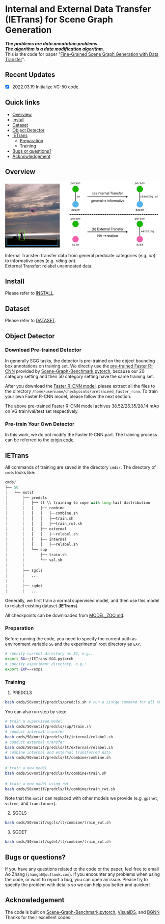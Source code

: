 # Internal and External Data Transfer (IETrans) for Scene Graph Generation
**_The problems are data annotation problems._**  
**_The algorithm is a data modification algorithm._**  
This is the code for paper "[Fine-Grained Scene Graph Generation with Data Transfer](TODO)".

## Recent Updates
- [x] 2022.03.19 Initialize VG-50 code.


## Quick links

* [Overview](#overview)
* [Install](#install)
* [Dataset](#dataset)
* [Object Detector](#object-detector)
* [IETrans](#ietrans)
    * [Preparation](#preparation)
    * [Training](#training)
* [Bugs or questions?](#bugs-or-questions)
* [Acknowledgement](#acknowledgement)

## Overview
![alt text](demo/teaser.png "Illustration of IETrans")

Internal Transfer: transfer data from general predicate categories (e.g. _on_) to informative ones (e.g. _riding on_).  
External Transfer: relabel unannoated data.

## Install
Please refer to [INSTALL](INSTALL.md).

## Dataset
Please refer to [DATASET](DATASET.md).


## Object Detector

### Download Pre-trained Detector

In generally SGG tasks, the detector is pre-trained on the object bounding box annotations on training set. We directly use the [pre-trained Faster R-CNN](https://onedrive.live.com/embed?cid=22376FFAD72C4B64&resid=22376FFAD72C4B64%21779870&authkey=AH5CPVb9g5E67iQ) provided by [Scene-Graph-Benchmark.pytorch](https://github.com/KaihuaTang/Scene-Graph-Benchmark.pytorch), because our 20 category setting and their 50 category setting have the same training set.

After you download the [Faster R-CNN model](https://onedrive.live.com/embed?cid=22376FFAD72C4B64&resid=22376FFAD72C4B64%21779870&authkey=AH5CPVb9g5E67iQ), please extract all the files to the directory `/home/username/checkpoints/pretrained_faster_rcnn`. To train your own Faster R-CNN model, please follow the next section.

The above pre-trained Faster R-CNN model achives 38.52/26.35/28.14 mAp on VG train/val/test set respectively.

### Pre-train Your Own Detector

In this work, we do not modify the Faster R-CNN part. The training process can be referred to the [origin code](https://github.com/KaihuaTang/Scene-Graph-Benchmark.pytorch/blob/master/README.md).

## IETrans

All commands of training are saved in the directory `cmds/`. The directory of `cmds` looks like:

```python
cmds/  
├── 50 
│   └── motif
│       ├── predcls
│       │   ├── lt \\ training to cope with long-tail distribution
│       │   │   ├── combine
│       │   │   │   │──combine.sh
│       │   │   │   │──train.sh
│       │   │   │   │──train_rwt.sh
│       │   │   ├── external
│       │   │   │   │──relabel.sh
│       │   │   ├── internal
│       │   │   │   │──relabel.sh
│       │   └── sup
│       │       ├── train.sh
│       │       └── val.sh
│       │
│       ├── sgcls
│       │   ...
│       │
│       ├── sgdet
│       │   ...

```

Generally, we first train a normal supervised model, and then use this model to relabel existing dataset (**IETrans**).

All checkpoints can be downloaded from [MODEL_ZOO.md](MODEL_ZOO.md).

### Preparation

Before running the code, you need to specify the current path as environment variable `SG` and the experiments' root directory as `EXP`.

```sh
# specify current directory as SG, e.g.:
export SG=~/IETrans-SGG.pytorch
# specify experiment directory, e.g.:
export EXP=~/exps
```


### Training

1. PREDCLS

```sh
bash cmds/50/motif/predcls/predcls.sh # run a sinlge command for all things
```

You can also run step by step:

```sh
# train a supervised model
bash cmds/50/motif/predcls/sup/train.sh
# conduct internal transfer
bash cmds/50/motif/predcls/lt/internal/relabel.sh
# conduct external transfer
bash cmds/50/motif/predcls/lt/external/relabel.sh
# combine internal and external transferred data
bash cmds/50/motif/predcls/lt/combine/combine.sh

# train a new model
bash cmds/50/motif/predcls/lt/combine/train.sh

# train a new model using rwt
bash cmds/50/motif/predcls/lt/combine/train_rwt.sh
```

Note that the `motif` can replaced with other models we provide (e.g. `gpsnet`, `vctree`, and `transformer`).

2. SGCLS

```sh
bash cmds/50/motif/sgcls/lt/combine/train_rwt.sh
```

3. SGDET

```sh
bash cmds/50/motif/sgdet/lt/combine/train_rwt.sh
```

## Bugs or questions?
If you have any questions related to the code or the paper, feel free to email Ao Zhang (`zhanga6@outlook.com`). If you encounter any problems when using the code, or want to report a bug, you can open an issue. Please try to specify the problem with details so we can help you better and quicker!


## Acknowledgement
The code is built on [Scene-Graph-Benchmark.pytorch](https://github.com/KaihuaTang/Scene-Graph-Benchmark.pytorch), [VisualDS](https://github.com/thunlp/VisualDS), and [BGNN](https://github.com/SHTUPLUS/PySGG)
Thanks for their excellent codes.

